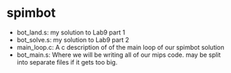 spimbot
=======
* bot_land.s: my solution to Lab9 part 1
* bot_solve.s: my solution to Lab9 part 2
* main_loop.c: A c description of of the main loop of our spimbot solution
* bot_main.s: Where we will be writing all of our mips code. may be split into separate files if it gets too big. 
